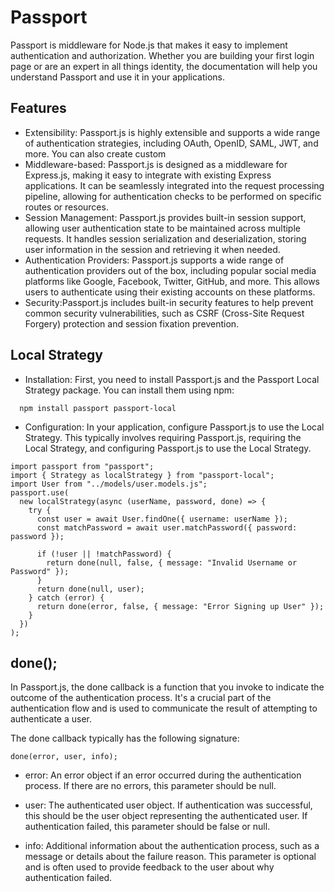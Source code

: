 # Passport


Passport is middleware for Node.js that makes it easy to implement authentication and authorization. Whether you are building your first login page or are an expert in all things identity, the documentation will help you understand Passport and use it in your applications.

## Features

- Extensibility: Passport.js is highly extensible and supports a wide range of authentication strategies, including OAuth, OpenID, SAML, JWT, and more. You can also create custom 
- Middleware-based: Passport.js is designed as a middleware for Express.js, making it easy to integrate with existing Express applications. It can be seamlessly integrated into the request processing pipeline, allowing for authentication checks to be performed on specific routes or resources.
- Session Management: Passport.js provides built-in session support, allowing user authentication state to be maintained across multiple requests. It handles session serialization and deserialization, storing user information in the session and retrieving it when needed.
- Authentication Providers: Passport.js supports a wide range of authentication providers out of the box, including popular social media platforms like Google, Facebook, Twitter, GitHub, and more. This allows users to authenticate using their existing accounts on these platforms.
- Security:Passport.js includes built-in security features to help prevent common security vulnerabilities, such as CSRF (Cross-Site Request Forgery) protection and session fixation prevention.

## Local Strategy

- Installation: First, you need to install Passport.js and the Passport Local Strategy package. You can install them using npm:
```
  npm install passport passport-local

```


- Configuration: In your application, configure Passport.js to use the Local Strategy. This typically involves requiring Passport.js, requiring the Local Strategy, and configuring Passport.js to use the Local Strategy.

```
import passport from "passport";
import { Strategy as localStrategy } from "passport-local";
import User from "../models/user.models.js";
passport.use(
  new localStrategy(async (userName, password, done) => {
    try {
      const user = await User.findOne({ username: userName });
      const matchPassword = await user.matchPassword({ password: password });

      if (!user || !matchPassword) {
        return done(null, false, { message: "Invalid Username or Password" });
      }
      return done(null, user);
    } catch (error) {
      return done(error, false, { message: "Error Signing up User" });
    }
  })
);

```
## done();
In Passport.js, the done callback is a function that you invoke to indicate the outcome of the authentication process. It's a crucial part of the authentication flow and is used to communicate the result of attempting to authenticate a user.

The done callback typically has the following signature:

```
done(error, user, info);
```
- error: An error object if an error occurred during the authentication process. If there are no errors, this parameter should be null.

- user: The authenticated user object. If authentication was successful, this should be the user object representing the authenticated user. If authentication failed, this parameter should be false or null.

- info: Additional information about the authentication process, such as a message or details about the failure reason. This parameter is optional and is often used to provide feedback to the user about why authentication failed.